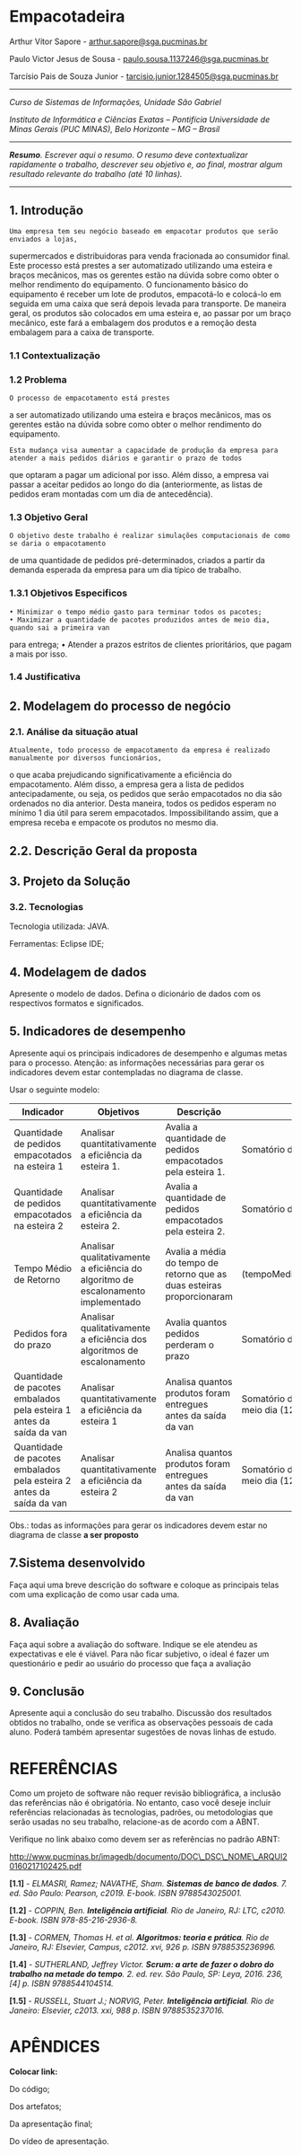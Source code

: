 # Empacotadeira



Arthur Vítor Sapore - arthur.sapore@sga.pucminas.br

Paulo Victor Jesus de Sousa - paulo.sousa.1137246@sga.pucminas.br

Tarcísio Pais de Souza Junior - tarcisio.junior.1284505@sga.pucminas.br

---

_Curso de Sistemas de Informações, Unidade São Gabriel_

_Instituto de Informática e Ciências Exatas – Pontifícia Universidade de Minas Gerais (PUC MINAS), Belo Horizonte – MG – Brasil_

---

_**Resumo**. Escrever aqui o resumo. O resumo deve contextualizar rapidamente o trabalho, descrever seu objetivo e, ao final, 
mostrar algum resultado relevante do trabalho (até 10 linhas)._

---


## 1. Introdução
	Uma empresa tem seu negócio baseado em empacotar produtos que serão enviados a lojas, 
supermercados e distribuidoras para venda fracionada ao consumidor final. Este processo está prestes 
a ser automatizado utilizando uma esteira e braços mecânicos, mas os gerentes estão na dúvida sobre
como obter o melhor rendimento do equipamento.
	O funcionamento básico do equipamento é receber um lote de produtos, empacotá-lo e colocá-lo em 
seguida em uma caixa que será depois levada para transporte. De maneira geral, os produtos são 
colocados em uma esteira e, ao passar por um braço mecânico, este fará a embalagem dos produtos e a remoção desta embalagem para a caixa de transporte.



### 1.1 Contextualização
	


### 1.2 Problema
	O processo de empacotamento está prestes 
a ser automatizado utilizando uma esteira e braços mecânicos, mas os gerentes estão na dúvida sobre
como obter o melhor rendimento do equipamento.
 
	Esta mudança visa aumentar a capacidade de produção da empresa para atender a mais pedidos diários e garantir o prazo de todos 
que optaram a pagar um adicional por isso. Além disso, a empresa vai passar a aceitar pedidos ao longo do dia (anteriormente, as listas de pedidos 
eram montadas com um dia de antecedência).


### 1.3 Objetivo Geral
	O objetivo deste trabalho é realizar simulações computacionais de como se daria o empacotamento
de uma quantidade de pedidos pré-determinados, criados a partir da demanda esperada da empresa 
para um dia típico de trabalho. 

### 1.3.1 Objetivos Especificos
	• Minimizar o tempo médio gasto para terminar todos os pacotes;
	• Maximizar a quantidade de pacotes produzidos antes de meio dia, quando sai a primeira van 
para entrega;
	• Atender a prazos estritos de clientes prioritários, que pagam a mais por isso.

### 1.4 Justificativa



## 2. Modelagem do processo de negócio
### 2.1. Análise da situação atual

	Atualmente, todo processo de empacotamento da empresa é realizado manualmente por diversos funcionários, 
o que acaba prejudicando significativamente a eficiência do empacotamento. Além disso, a empresa gera a lista de pedidos antecipadamente, 
ou seja, os pedidos que serão empacotados no dia são ordenados no dia anterior. 
Desta maneira, todos os pedidos esperam no mínimo 1 dia útil para serem empacotados. Impossibilitando assim, que a empresa receba e empacote os produtos no mesmo dia.


## 2.2. Descrição Geral da proposta



## 3. Projeto da Solução
### 3.2. Tecnologias

Tecnologia utilizada: JAVA.


Ferramentas: Eclipse IDE;



## 4. Modelagem de dados

Apresente o modelo de dados. Defina o dicionário de dados com os respectivos formatos e significados.



## 5. Indicadores de desempenho

Apresente aqui os principais indicadores de desempenho e algumas metas para o processo. Atenção: as informações necessárias para gerar os indicadores devem estar contempladas no diagrama de classe. 

Usar o seguinte modelo:

| **Indicador** | **Objetivos** | **Descrição** | **Cálculo** | **Fonte dados** | **Perspectiva** |
| --- | --- | --- | --- | --- | --- |
| Quantidade de pedidos empacotados na esteira 1 | Analisar quantitativamente a eficiência da esteira 1. | Avalia a quantidade de pedidos empacotados pela esteira 1. | Somatório de pacotes produzidos | Classe Esteira| Maior possível |
| Quantidade de pedidos empacotados na esteira 2| Analisar quantitativamente a eficiência da esteira 2. | Avalia a quantidade de pedidos empacotados pela esteira 2. | Somatório de pacotes produzidos | Classe Esteira| Maior possível |
| Tempo Médio de Retorno | Analisar qualitativamente a eficiência do algoritmo de escalonamento implementado | Avalia a média do tempo de retorno que as duas esteiras proporcionaram | (tempoMedioEsteira1+tempoMedioEsteria2)/2; | Algoritmo de escalonamento| Menor possível |
| Pedidos fora do prazo | Analisar qualitativamente a eficiência dos algoritmos de escalonamento | Avalia quantos pedidos perderam o prazo | Somatório de pedidos que perderam o prazo | Somatório de pedidos que perderam o prazo | Classe Esteira| Menor possível |
| Quantidade de pacotes embalados pela esteira 1 antes da saída da van | Analisar quantitativamente a eficiência da esteira 1 | Analisa quantos produtos foram entregues antes da saída da van | Somatório de pacotes embalados antes do meio dia (12:00) | Classe Esteira. | Maior possível |
| Quantidade de pacotes embalados pela esteira 2 antes da saída da van | Analisar quantitativamente a eficiência da esteira 2 | Analisa quantos produtos foram entregues antes da saída da van | Somatório de pacotes embalados antes do meio dia (12:00) | Classe Esteira. | Maior possível |



Obs.: todas as informações para gerar os indicadores devem estar no diagrama de classe **a ser proposto**

## 7.Sistema desenvolvido

Faça aqui uma breve descrição do software e coloque as principais telas com uma explicação de como usar cada uma.

## 8. Avaliação

Faça aqui sobre a avaliação do software. Indique se ele atendeu as expectativas e ele é viável. Para não ficar subjetivo, o ideal é fazer um questionário e pedir ao usuário do processo que faça a avaliação

## 9. Conclusão

Apresente aqui a conclusão do seu trabalho. Discussão dos resultados obtidos no trabalho, onde se verifica as observações pessoais de cada aluno. Poderá também apresentar sugestões de novas linhas de estudo.

# REFERÊNCIAS

Como um projeto de software não requer revisão bibliográfica, a inclusão das referências não é obrigatória. No entanto, caso você deseje incluir referências relacionadas às tecnologias, padrões, ou metodologias que serão usadas no seu trabalho, relacione-as de acordo com a ABNT.

Verifique no link abaixo como devem ser as referências no padrão ABNT:

http://www.pucminas.br/imagedb/documento/DOC\_DSC\_NOME\_ARQUI20160217102425.pdf


**[1.1]** - _ELMASRI, Ramez; NAVATHE, Sham. **Sistemas de banco de dados**. 7. ed. São Paulo: Pearson, c2019. E-book. ISBN 9788543025001._

**[1.2]** - _COPPIN, Ben. **Inteligência artificial**. Rio de Janeiro, RJ: LTC, c2010. E-book. ISBN 978-85-216-2936-8._

**[1.3]** - _CORMEN, Thomas H. et al. **Algoritmos: teoria e prática**. Rio de Janeiro, RJ: Elsevier, Campus, c2012. xvi, 926 p. ISBN 9788535236996._

**[1.4]** - _SUTHERLAND, Jeffrey Victor. **Scrum: a arte de fazer o dobro do trabalho na metade do tempo**. 2. ed. rev. São Paulo, SP: Leya, 2016. 236, [4] p. ISBN 9788544104514._

**[1.5]** - _RUSSELL, Stuart J.; NORVIG, Peter. **Inteligência artificial**. Rio de Janeiro: Elsevier, c2013. xxi, 988 p. ISBN 9788535237016._



# APÊNDICES

**Colocar link:**

Do código;

Dos artefatos;

Da apresentação final;

Do vídeo de apresentação.




